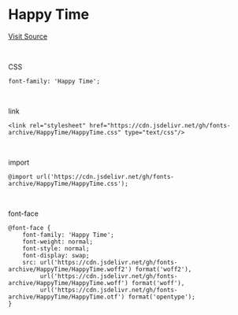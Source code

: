 # Happy Time

[Visit Source](https://www.dafont.com/happy-time.font)

&nbsp;

CSS

```
font-family: 'Happy Time';
```

&nbsp;

link

```
<link rel="stylesheet" href="https://cdn.jsdelivr.net/gh/fonts-archive/HappyTime/HappyTime.css" type="text/css"/>
```

&nbsp;

import

```
@import url('https://cdn.jsdelivr.net/gh/fonts-archive/HappyTime/HappyTime.css');
```

&nbsp;

font-face

```
@font-face {
    font-family: 'Happy Time';
    font-weight: normal;
    font-style: normal;
    font-display: swap;
    src: url('https://cdn.jsdelivr.net/gh/fonts-archive/HappyTime/HappyTime.woff2') format('woff2'),
         url('https://cdn.jsdelivr.net/gh/fonts-archive/HappyTime/HappyTime.woff') format('woff'),
         url('https://cdn.jsdelivr.net/gh/fonts-archive/HappyTime/HappyTime.otf') format('opentype');
}
```
